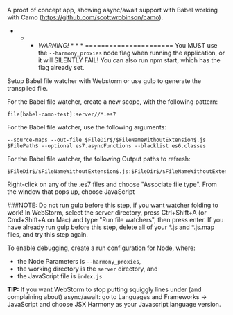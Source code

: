 A proof of concept app, showing async/await support with Babel working with Camo (https://github.com/scottwrobinson/camo).

* * * *WARNING!* * * *
======================
You MUST use the ```--harmony_proxies``` node flag when running the application, or it will SILENTLY FAIL!
You can also run npm start, which has the flag already set.

Setup Babel file watcher with Webstorm or use gulp to generate the transpiled file.

For the Babel file watcher, create a new scope, with the following pattern:
```
file[babel-camo-test]:server//*.es7
```

For the Babel file watcher, use the following arguments:
```
--source-maps --out-file $FileDir$/$FileNameWithoutExtension$.js $FilePath$ --optional es7.asyncFunctions --blacklist es6.classes
```

For the Babel file watcher, the following Output paths to refresh:
```
$FileDir$/$FileNameWithoutExtension$.js:$FileDir$/$FileNameWithoutExtension$.js.map
```

Right-click on any of the .es7 files and choose "Associate file type".  From the window that pops up, choose JavaScript

###NOTE: Do not run gulp before this step, if you want watcher folding to work!
In WebStorm, select the server directory, press Ctrl+Shift+A (or Cmd+Shift+A on Mac) and type "Run file watchers", then press enter.
If you have already run gulp before this step, delete all of your *.js and *.js.map files, and try this step again.

To enable debugging, create a run configuration for Node, where:
 - the Node Parameters is ```--harmony_proxies```,
 - the working directory is the ```server``` directory, and
 - the JavaScript file is ```index.js```

**TIP:** If you want WebStorm to stop putting squiggly lines under (and complaining about) async/await:
 go to Languages and Frameworks -> JavaScript and choose JSX Harmony as your Javascript language version.